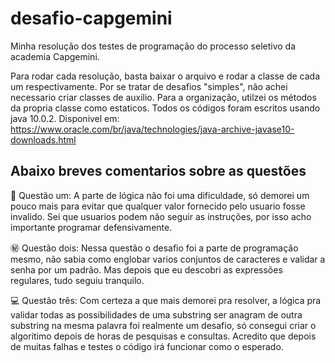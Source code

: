 # desafio-capgemini

Minha resolução dos testes de programação do processo seletivo da academia Capgemini.

Para rodar cada resolução, basta baixar o arquivo e rodar a classe de cada um respectivamente. 
Por se tratar de desafios "simples", não achei necessario criar classes de auxilio. Para a organização, utilzei os métodos da propria classe como estaticos.
Todos os códigos foram escritos usando java 10.0.2. Disponivel em: https://www.oracle.com/br/java/technologies/java-archive-javase10-downloads.html

## Abaixo breves comentarios sobre as questões

:evergreen_tree: Questão um:
A parte de lógica não foi uma dificuldade, só demorei um pouco mais para evitar que qualquer valor fornecido pelo usuario fosse invalido.
Sei que usuarios podem não seguir as instruções, por isso acho importante programar defensivamente.

:secret: Questão dois: 
Nessa questão o desafio foi a parte de programação mesmo, não sabia como englobar varios conjuntos de caracteres e validar a senha por um padrão.
Mas depois que eu descobri as expressões regulares, tudo seguiu tranquilo.

:computer: Questão três: Com certeza a que mais demorei pra resolver, a lógica pra validar todas as possibilidades de uma substring ser anagram de outra substring 
na mesma palavra foi realmente um desafio, só consegui criar o algoritimo depois de horas de pesquisas e consultas. Acredito que depois de muitas falhas e testes o código irá funcionar como o esperado.




